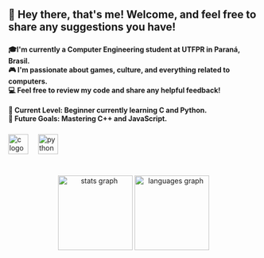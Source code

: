 <h2 align="left">👋  Hey there, that's me! Welcome, and feel free to share any suggestions you have!</h2>

###

<h4 align="left">🎓I'm currently a Computer Engineering student at UTFPR in Paraná, Brasil.<br>🎮 I'm passionate about games, culture, and everything related to computers.<br>💻 Feel free to review my code and share any helpful feedback!<br><br>🚀 Current Level: Beginner currently learning C and Python.<br>🎯 Future Goals: Mastering C++ and JavaScript.</h4>

###

<div align="left">
  <img src="https://cdn.jsdelivr.net/gh/devicons/devicon/icons/c/c-original.svg" height="40" alt="c logo"  />
  <img width="12" />
  <img src="https://cdn.jsdelivr.net/gh/devicons/devicon/icons/python/python-original.svg" height="40" alt="python logo"  />
</div>

###

<br clear="both">

<div align="center">
  <img src="https://github-readme-stats.vercel.app/api?username=JoseRenatoCardoso&hide_title=false&hide_rank=false&show_icons=true&include_all_commits=true&count_private=true&disable_animations=false&theme=dracula&locale=en&hide_border=false&order=1" height="150" alt="stats graph"  />
  <img src="https://github-readme-stats.vercel.app/api/top-langs?username=JoseRenatoCardoso&locale=en&hide_title=false&layout=compact&card_width=320&langs_count=5&theme=dracula&hide_border=false&order=2" height="150" alt="languages graph"  />
</div>

###
